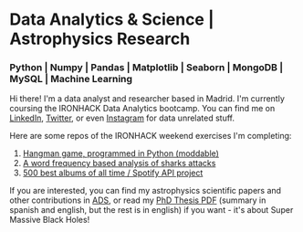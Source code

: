 # Data Analytics & Science | Astrophysics Research
### Python | Numpy | Pandas | Matplotlib | Seaborn | MongoDB | MySQL | Machine Learning

Hi there! I'm a data analyst and researcher based in Madrid. I'm currently coursing the IRONHACK Data Analytics bootcamp.
You can find me on [LinkedIn](https://www.linkedin.com/in/ignacio-ordov%C3%A1s-pascual-06376b1b8/), [Twitter](https://twitter.com/NachOrdo), or even [Instagram](https://www.instagram.com/nachordop/) for data unrelated stuff.

Here are some repos of the IRONHACK weekend exercises I'm completing:

1. [Hangman game, programmed in Python (moddable)](https://github.com/nachordo/mini-project)
2. [A word frequency based analysis of sharks attacks](https://github.com/nachordo/pandas-project)
3. [500 best albums of all time / Spotify API project](https://github.com/nachordo/pipelines-project)

If you are interested, you can find my astrophysics scientific papers and other contributions in [ADS](https://ui.adsabs.harvard.edu/search/q=author%3A%22ordov%C3%A1s-pascual%22&sort=date%20desc%2C%20bibcode%20desc&p_=0), or read my [PhD Thesis PDF](https://repositorio.unican.es/xmlui/bitstream/handle/10902/18024/Tesis%20IOP.pdf?sequence=1&isAllowed=y) (summary in spanish and english, but the rest is in english) if you want - it's about Super Massive Black Holes!


<!--
**nachordo/nachordo** is a ✨ _special_ ✨ repository because its `README.md` (this file) appears on your GitHub profile.

Here are some ideas to get you started:

- 🔭 I’m currently working on ...
- 🌱 I’m currently learning ...
- 👯 I’m looking to collaborate on ...
- 🤔 I’m looking for help with ...
- 💬 Ask me about ...
- 📫 How to reach me: ...
- 😄 Pronouns: ...
- ⚡ Fun fact: ...
![Woof!](https://media1.tenor.com/images/e0b498f19a6226936e036a521c5cc1b3/tenor.gif?itemid=4836338)


-->

